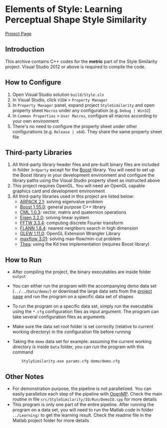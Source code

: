 # Elements of Style: Learning Perceptual Shape Style Similarity

[Project Page](http://people.cs.umass.edu/~zlun/papers/StyleSimilarity)

## Introduction

This archive contains C++ codes for the **metric** part of the Style Similarity project. Visual Studio 2012 or above is required to compile the code. 

## How to Configure ##

1. Open Visual Studio solution `build/Style.sln`
2. In Visual Studio, click `VIEW` > `Property Manager`
3. In `Property Manager` panel, expand project `StyleSimilarity` and open property sheet `Macros` under any configuration (e.g. `Debug | Win32`)
4. In `Common Properties` > `User Macros`, configure all macros according to your own environment
5. There's no need to configure the property sheet under other configurations (e.g. `Release | x64`). They share the same property sheet file


## Third-party Libraries ##

1. All third-party library header files and pre-built binary files are included in folder `3rdparty` except for the [Boost](http://www.boost.org/) library. You will need to set up the Boost library in your development environment and configure the library paths using the Visual Studio property sheet as instructed above
2. This project requires OpenGL. You will need an OpenGL capable graphics card and development environment
3. All third-party libraries used in this project are listed below:
	- [ARPACK 2.1](http://www.caam.rice.edu/software/ARPACK): solving eigenvalue problem
	- [Boost 1.55.0](http://sourceforge.net/projects/boost/files/boost-binaries): general purpose C++ library
	- [CML 1.0.3](http://cmldev.net): vector, matrix and quaternion operations  
	- [Eigen 3.2.0](http://eigen.tuxfamily.org): solving linear system
	- [FFTW 3.3.4](http://fftw.org): computing discrete Fourier transform
	- [FLANN 1.8.4](http://www.cs.ubc.ca/research/flann): nearest neighbors search in high dimension
	- [GLEW 1.11.0](http://glew.sourceforge.net): OpenGL Extension Wrangler Library
	- [maxflow 3.01](http://vision.csd.uwo.ca/code): solving max-flow/min-cut problem
	- [Thea](https://github.com/sidch/Thea): using the Kd tree implementation (requires Boost library)

## How to Run

- After compiling the project, the binary executables are inside folder `output`
- You can either run the program with the accompanying demo data set (`../../Data/demo/`) or download the large data sets from the [project page](http://people.cs.umass.edu/~zlun/papers/StyleSimilarity) and run the program on a specific data set of shapes
- To run the program on a specific data set, simply run the executable using the `*.cfg` configuration files as input argument. The program can take several configuration files as arguments
- Make sure the data set root folder is set correctly (relative to current working directory) in the configuration file before running
- Taking the `demo` data set for example: assuming the current working directory is inside `Data` folder, you can run the program with this command

	```
    	StylySimilarity.exe params.cfg demo/demo.cfg
	```


## Other Notes

- For demonstration purpose, the pipeline is not parallelized. You can easily parallelize each step of the pipeline with [OpenMP](http://openmp.org). Check the main routine in file `src/StyleSimilarity/IO/Run/DemoIO.cpp` for more details
- This program is only one part of the entire pipeline. After running the program on a data set, you will need to run the Matlab code in folder `../Learning/` to get the learning result. Check the readme file in the Matlab project folder for more details